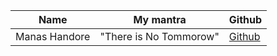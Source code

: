 | Name           | My mantra             | Github                                       |
| -------------- | --------------------- | -------------------------------------------- |
|Manas Handore   |"There is No Tommorow" |[Github](https://github.com/Manas-H)   
